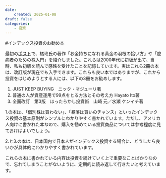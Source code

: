 ```yaml
---
date:
    created: 2025-01-08
draft: false
categories:
    - 投資
---
```


#インデックス投資のお勧め本

最初の[ポスト](2025-01-03.md)で、橘玲氏の著作「お金持ちになれる黄金の羽根の拾い方」や「臆病者のための株入門」を紹介しました。これらは2000年代に初版が出て、当時、私も初版を読んで感銘を受けたことを記憶しています。実はこれら2冊の本は、改訂版が現在でも入手できます。これらも良い本ではありますが、これから投資をはじめようとする人には、以下の3冊をお勧めします。
<!-- more -->

1. JUST KEEP BUYING　ニック・マジューリ著
2. 普通の人が資産運用で99点をとる方法とその考え方 Hayato Ito著
3. 全面改訂　第3版　ほったらかし投資術　山崎 元／水瀬 ケンイチ著

1.の本は、「個別株は買わない」、「暴落は買いのチャンス」といったインデックス投資の基本原則がシンプルにわかりやすく書かれています。ただし、アメリカ人向けに書かれた本なので、購入を勧めている投資商品については参考程度に見ておけばよいでしょう。

2.と3.の本は、日本国内で日本人がインデックス投資する場合に、どうしたら良いかが具体的にわかりやすく書かれています。

これらの本に書かれている内容は投資を続けていく上で重要なことばかりなので、忘れてしまうことがないように、定期的に読み返して行きたいと考えています。